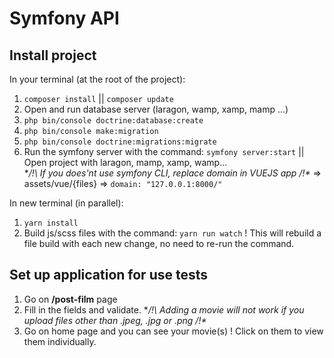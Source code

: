 # Symfony API

## Install project
In your terminal (at the root of the project):

1. `composer install` || `composer update`
2. Open and run database server (laragon, wamp, xamp, mamp ...)
3. `php bin/console doctrine:database:create`
4. `php bin/console make:migration`
5. `php bin/console doctrine:migrations:migrate`
6. Run the symfony server with the command: `symfony server:start` || Open project with laragon, mamp, xamp, wamp...  
  **/!\ If you does'nt use symfony CLI, replace domain in VUEJS app /!\** =>  assets/vue/{files} => `domain: "127.0.0.1:8000/"`

In new terminal (in parallel):
1. `yarn install`
2. Build js/scss files with the command: `yarn run watch` ! This will rebuild a file build with each new change, no need to re-run the command.


## Set up application for use tests

1. Go on **/post-film** page
2. Fill in the fields and validate. **/!\ Adding a movie will not work if you upload files other than .jpeg, .jpg or .png /!\**
3. Go on home page and you can see your movie(s) ! Click on them to view them individually.
